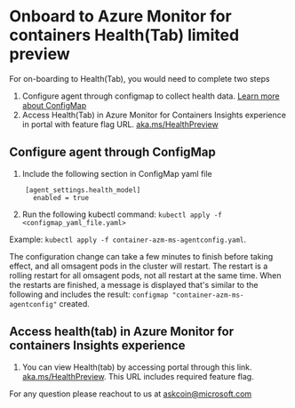 # Onboard to Azure Monitor for containers Health(Tab) limited preview

For on-boarding to Health(Tab), you would need to complete two steps
1. Configure agent through configmap to collect health data. [Learn more about ConfigMap](https://docs.microsoft.com/azure/azure-monitor/insights/container-insights-agent-config#configmap-file-settings-overview)
2. Access Health(Tab) in Azure Monitor for Containers Insights experience in portal with feature flag URL. [aka.ms/HealthPreview](https://aka.ms/Healthpreview)


## Configure agent through ConfigMap
1. Include the following section in ConfigMap yaml file
```cmd:agent-settings: |-
    [agent_settings.health_model]
      enabled = true
```
2. Run the following kubectl command:
   `kubectl apply -f <configmap_yaml_file.yaml>`
   
Example: `kubectl apply -f container-azm-ms-agentconfig.yaml`.

The configuration change can take a few minutes to finish before taking effect, and all omsagent pods in the cluster will restart. The restart is a rolling restart for all omsagent pods, not all restart at the same time. When the restarts are finished, a message is displayed that's similar to the following and includes the result: `configmap "container-azm-ms-agentconfig"` created.


## Access health(tab) in Azure Monitor for containers Insights experience
1. You can view Health(tab) by accessing portal through this link. [aka.ms/HealthPreview](https://aka.ms/Healthpreview). This URL includes required feature flag.


For any question please reachout to us at [askcoin@microsoft.com](mailto:askcoin@microsoft.com)

